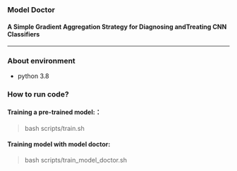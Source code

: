 ### Model Doctor
#### A Simple Gradient Aggregation Strategy for Diagnosing andTreating CNN Classifiers

----
### About environment
+ python 3.8

### How to run code?
#### Training a pre-trained model:：
> bash scripts/train.sh

#### Training model with model doctor:
> bash scripts/train_model_doctor.sh